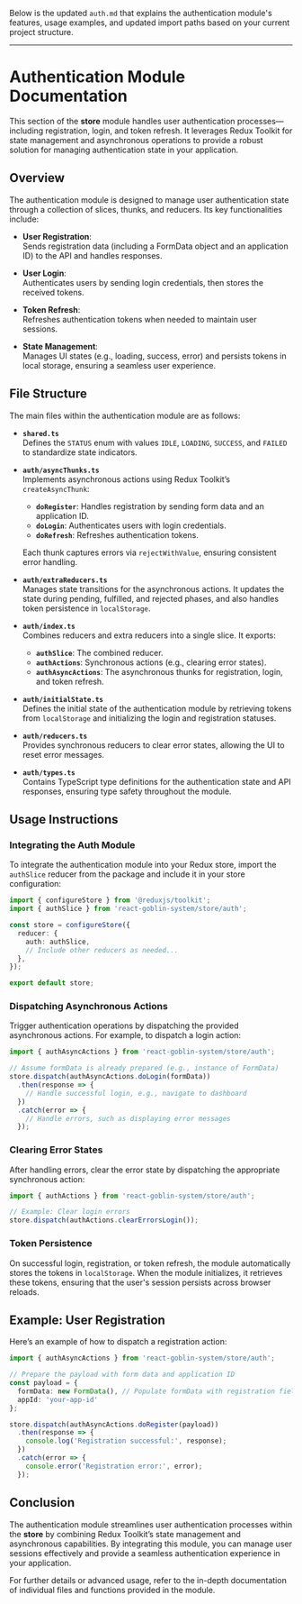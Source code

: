 Below is the updated `auth.md` that explains the authentication module's features, usage examples, and updated import paths based on your current project structure.

---

# Authentication Module Documentation

This section of the **store** module handles user authentication processes—including registration, login, and token refresh. It leverages Redux Toolkit for state management and asynchronous operations to provide a robust solution for managing authentication state in your application.

## Overview

The authentication module is designed to manage user authentication state through a collection of slices, thunks, and reducers. Its key functionalities include:

- **User Registration**:  
  Sends registration data (including a FormData object and an application ID) to the API and handles responses.

- **User Login**:  
  Authenticates users by sending login credentials, then stores the received tokens.

- **Token Refresh**:  
  Refreshes authentication tokens when needed to maintain user sessions.

- **State Management**:  
  Manages UI states (e.g., loading, success, error) and persists tokens in local storage, ensuring a seamless user experience.

## File Structure

The main files within the authentication module are as follows:

- **`shared.ts`**  
  Defines the `STATUS` enum with values `IDLE`, `LOADING`, `SUCCESS`, and `FAILED` to standardize state indicators.

- **`auth/asyncThunks.ts`**  
  Implements asynchronous actions using Redux Toolkit’s `createAsyncThunk`:
  - **`doRegister`**: Handles registration by sending form data and an application ID.
  - **`doLogin`**: Authenticates users with login credentials.
  - **`doRefresh`**: Refreshes authentication tokens.
  
  Each thunk captures errors via `rejectWithValue`, ensuring consistent error handling.

- **`auth/extraReducers.ts`**  
  Manages state transitions for the asynchronous actions. It updates the state during pending, fulfilled, and rejected phases, and also handles token persistence in `localStorage`.

- **`auth/index.ts`**  
  Combines reducers and extra reducers into a single slice. It exports:
  - **`authSlice`**: The combined reducer.
  - **`authActions`**: Synchronous actions (e.g., clearing error states).
  - **`authAsyncActions`**: The asynchronous thunks for registration, login, and token refresh.

- **`auth/initialState.ts`**  
  Defines the initial state of the authentication module by retrieving tokens from `localStorage` and initializing the login and registration statuses.

- **`auth/reducers.ts`**  
  Provides synchronous reducers to clear error states, allowing the UI to reset error messages.

- **`auth/types.ts`**  
  Contains TypeScript type definitions for the authentication state and API responses, ensuring type safety throughout the module.

## Usage Instructions

### Integrating the Auth Module

To integrate the authentication module into your Redux store, import the `authSlice` reducer from the package and include it in your store configuration:

```typescript
import { configureStore } from '@reduxjs/toolkit';
import { authSlice } from 'react-goblin-system/store/auth';

const store = configureStore({
  reducer: {
    auth: authSlice,
    // Include other reducers as needed...
  },
});

export default store;
```

### Dispatching Asynchronous Actions

Trigger authentication operations by dispatching the provided asynchronous actions. For example, to dispatch a login action:

```typescript
import { authAsyncActions } from 'react-goblin-system/store/auth';

// Assume formData is already prepared (e.g., instance of FormData)
store.dispatch(authAsyncActions.doLogin(formData))
  .then(response => {
    // Handle successful login, e.g., navigate to dashboard
  })
  .catch(error => {
    // Handle errors, such as displaying error messages
  });
```

### Clearing Error States

After handling errors, clear the error state by dispatching the appropriate synchronous action:

```typescript
import { authActions } from 'react-goblin-system/store/auth';

// Example: Clear login errors
store.dispatch(authActions.clearErrorsLogin());
```

### Token Persistence

On successful login, registration, or token refresh, the module automatically stores the tokens in `localStorage`. When the module initializes, it retrieves these tokens, ensuring that the user's session persists across browser reloads.

## Example: User Registration

Here’s an example of how to dispatch a registration action:

```typescript
import { authAsyncActions } from 'react-goblin-system/store/auth';

// Prepare the payload with form data and application ID
const payload = {
  formData: new FormData(), // Populate formData with registration fields
  appId: 'your-app-id'
};

store.dispatch(authAsyncActions.doRegister(payload))
  .then(response => {
    console.log('Registration successful:', response);
  })
  .catch(error => {
    console.error('Registration error:', error);
  });
```

## Conclusion

The authentication module streamlines user authentication processes within the **store** by combining Redux Toolkit’s state management and asynchronous capabilities. By integrating this module, you can manage user sessions effectively and provide a seamless authentication experience in your application.

For further details or advanced usage, refer to the in-depth documentation of individual files and functions provided in the module.